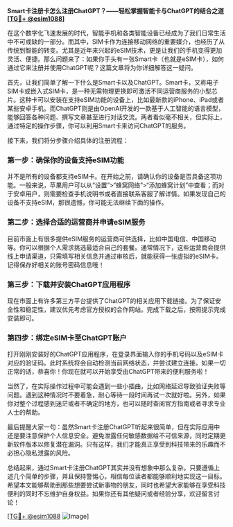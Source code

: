 **Smart卡注册卡怎么注册ChatGPT？——轻松掌握智能卡与ChatGPT的结合之道[[TG💪+ @esim1088](https://t.me/s/esim1088)]**

在这个数字化飞速发展的时代，智能手机和各类智能设备已经成为了我们日常生活中不可或缺的一部分。而其中，SIM卡作为连接移动网络的重要媒介，也经历了从传统到智能的转变。尤其是近年来兴起的eSIM技术，更是让我们的手机变得更加灵活、便捷。那么问题来了：如果你手头有一张Smart卡（也就是eSIM卡），如何通过它来注册并使用ChatGPT呢？这篇文章将为你详细解答这一疑问。

首先，让我们简单了解一下什么是Smart卡以及ChatGPT。Smart卡，又称电子SIM卡或嵌入式SIM卡，是一种无需物理更换即可激活不同运营商服务的小型芯片。这种卡可以安装在支持eSIM功能的设备上，比如最新款的iPhone、iPad或者某些安卓手机。而ChatGPT则是由OpenAI开发的一款基于人工智能的语言模型，能够回答各种问题、撰写文章甚至进行对话交流。两者看似毫不相关，但实际上，通过特定的操作步骤，你可以利用Smart卡来访问ChatGPT的服务。

接下来，我们将分步骤介绍具体的注册流程：

### 第一步：确保你的设备支持eSIM功能

并不是所有的设备都支持eSIM卡。在开始之前，请确认你的设备是否具备这项功能。一般来说，苹果用户可以从“设置”>“蜂窝网络”>“添加蜂窝计划”中查看；而对于安卓用户，则需要检查手机说明书或者直接联系客服了解详情。如果发现自己的设备不支持eSIM，那很遗憾，你可能无法继续下面的操作。

### 第二步：选择合适的运营商并申请eSIM服务

目前市面上有很多提供eSIM服务的运营商可供选择，比如中国电信、中国移动等。你可以根据个人需求挑选最适合自己的套餐。通常情况下，这些运营商会提供线上申请渠道，只需填写相关信息并通过审核后，就能获得一张虚拟的eSIM卡。记得保存好相关的账号密码信息哦！

### 第三步：下载并安装ChatGPT应用程序

现在市面上有许多第三方平台提供了ChatGPT的相关应用下载链接。为了保证安全性和稳定性，建议优先考虑官方授权的合作网站。完成下载之后，按照提示完成安装即可。

### 第四步：绑定eSIM卡至ChatGPT账户

打开刚刚安装好的ChatGPT应用程序，在登录界面输入你的手机号码以及eSIM卡对应的验证码。此时系统将会自动检测当前网络状态，并尝试建立连接。如果一切正常的话，恭喜你！你现在就可以开始享受由ChatGPT带来的便利服务啦！

当然了，在实际操作过程中可能会遇到一些小插曲，比如网络延迟导致验证失败等问题。遇到这种情况时不要着急，耐心等待一段时间再试一次就好啦。另外，如果你对整个过程感到迷茫或者不确定的地方，也可以随时查阅官方指南或者寻求专业人士的帮助。

最后提醒大家一句：虽然Smart卡注册ChatGPT听起来很简单，但在实际应用中还是要注意保护个人信息安全。避免泄露任何敏感数据给不可信来源，同时定期更新软件版本以修复潜在漏洞。只有这样，我们才能真正享受到科技带来的乐趣而不必担心隐私泄露的风险。

总结起来，通过Smart卡注册ChatGPT其实并没有想象中那么复杂。只要遵循上述几个简单的步骤，并且保持警惕心，相信每位读者都能够顺利地实现这一目标。希望本文能够帮助到那些想要尝试新事物的朋友，同时也希望大家能够在享受科技便利的同时不忘维护自身权益。如果你还有其他疑问或者经验分享，欢迎留言讨论！

[[TG💪+ @esim1088](https://t.me/s/esim1088) ![Image](https://i.postimg.cc/4NQfJmqS/Snipaste-2025-05-13-00-14-12.png)]